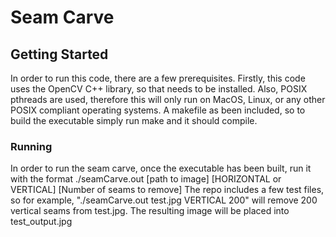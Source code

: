 # Seam Carve


## Getting Started

In order to run this code, there are a few prerequisites.  Firstly, this code uses the OpenCV C++ library, so that needs to be installed.  Also, POSIX pthreads are used, therefore this will only run on MacOS, Linux, or any other POSIX compliant operating systems.  A makefile as been included, so to build the executable simply run make and it should compile.

### Running

In order to run the seam carve, once the executable has been built, run it with the format ./seamCarve.out [path to image] [HORIZONTAL or VERTICAL] [Number of seams to remove]
The repo includes a few test files, so for example, "./seamCarve.out test.jpg VERTICAL 200" will remove 200 vertical seams from test.jpg.  The resulting image will be placed into test_output.jpg

